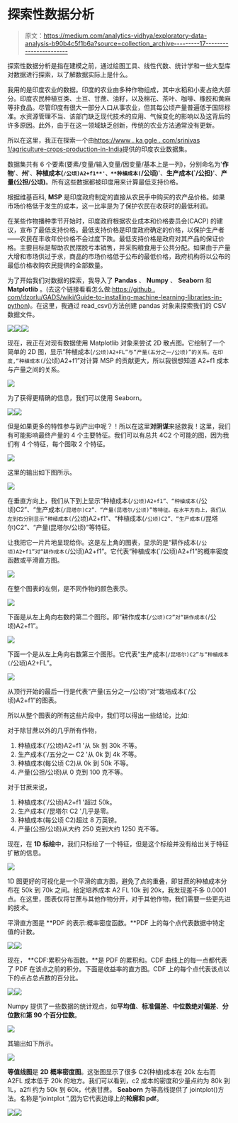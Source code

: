 # 探索性数据分析

> 原文：<https://medium.com/analytics-vidhya/exploratory-data-analysis-b90b4c5f1b6a?source=collection_archive---------17----------------------->

探索性数据分析是指在建模之前，通过绘图工具、线性代数、统计学和一些大型库对数据进行探索，以了解数据实际上是什么。

我用的是印度农业的数据。印度的农业由多种作物组成，其中水稻和小麦占绝大部分。印度农民种植豆类、土豆、甘蔗、油籽，以及棉花、茶叶、咖啡、橡胶和黄麻等非食品。尽管印度有很大一部分人口从事农业，但其每公顷产量普遍低于国际标准。水资源管理不当、该部门缺乏现代技术的应用、气候变化的影响以及这背后的许多原因。此外，由于在这一领域缺乏创新，传统的农业方法通常没有更新。

所以在这里，我正在探索一个由[https://www . ka ggle . com/srinivas 1/agriculture-crops-production-in-India](https://www.kaggle.com/srinivas1/agricuture-crops-production-in-india)提供的印度农业数据集。

数据集共有 6 个要素(要素/变量/输入变量/因变量/基本上是一列)，分别命名为'**作物**'、**州**'、**种植成本(`/公顷)A2+f1**'、**种植成本(`/公顷)**'、**生产成本(`/公担)**'、**产量(公担/公顷)**。所有这些数据都被印度用来计算最低支持价格。

根据维基百科, **MSP** 是印度政府制定的直接从农民手中购买的农产品价格。如果市场价格低于发生的成本，这一比率是为了保护农民在收获时的最低利润。

在某些作物播种季节开始时，印度政府根据农业成本和价格委员会(CACP) 的建议，宣布了最低支持价格。最低支持价格是印度政府确定的价格，以保护生产者——农民在丰收年份价格不会过度下跌。最低支持价格是政府对其产品的保证价格。主要目标是帮助农民摆脱亏本销售，并采购粮食用于公共分配。如果由于产量大增和市场供过于求，商品的市场价格低于公布的最低价格，政府机构将以公布的最低价格收购农民提供的全部数量。

为了开始我们对数据的探索，我导入了 **Pandas** 、 **Numpy** 、 **Seaborn** 和 **Matplotlib** 。(去这个链接看看怎么做:[https://github . com/dzorlu/GADS/wiki/Guide-to-installing-machine-learning-libraries-in-python](https://github.com/dzorlu/GADS/wiki/Guide-to-installing-machine-learning-libraries-in-python))。在这里，我通过 read_csv()方法创建 pandas 对象来探索我们的 CSV 数据文件。

![](img/1fc981bcd7f50671ebacd5d8650c3afe.png)![](img/0f35cd13325e3e970fb18949b2b6b6e6.png)![](img/af3a97240f597e5694274e28abf6da2c.png)

现在，我正在对现有数据使用 Matplotlib 对象来尝试 2D 散点图。它绘制了一个简单的 2D 图，显示“种植成本(`/公顷)A2+FL”与“产量(五分之一/公顷)”的关系。在印度,“种植成本(`/公顷)A2+f1”对计算 MSP 的贡献更大，所以我很想知道 A2+f1 成本与产量之间的关系。

![](img/f818e23bd33b199d5fa1b795fe2957d8.png)

为了获得更精确的信息，我们可以使用 Seaborn。

![](img/fa530759eb808a60c077112a525c887c.png)![](img/a3b2aae11338e1fabd20a02880121364.png)

但是如果更多的特性参与到产出中呢？！所以在这里**对阴谋**来拯救我！这里，我们有可能影响最终产量的 4 个主要特征。我们可以有总共 4C2 个可能的图，因为我们有 4 个特征，每个图取 2 个特征。

![](img/daada40d3ce162d0ebd42209815752f3.png)

这里的输出如下图所示。

![](img/df976e3ad06c87bf6bedc26b23be0603.png)

在垂直方向上，我们从下到上显示“种植成本(`/公顷)A2+f1”、“种植成本(`/公顷)C2”、“生产成本(`/昆塔尔)C2”、“产量(昆塔尔/公顷)”等特征。在水平方向上，我们从左到右分别显示“种植成本(`/公顷)A2+f1”、“种植成本(`/公顷)C2”、“生产成本(`/昆塔尔)C2”、“产量(昆塔尔/公顷)”等特征。

让我把它一片片地呈现给你。这是左上角的图表，显示的是“耕作成本(`/公顷)A2+f1”对“耕作成本(`/公顷)A2+f1”。它代表“种植成本(`/公顷)A2+f1”的概率密度函数或平滑直方图。

![](img/fba72b07bd350c2789daee2f02a2b933.png)

在整个图表的左侧，是不同作物的颜色表示。

![](img/0ebd4884f54fa52f16010d30dbf7730d.png)

下面是从左上角向右数的第二个图形。即“耕作成本(`/公顷)C2”对“耕作成本(`/公顷)A2+f1”。

![](img/8ecfc096bf5e14eb6e01bc2baff15b27.png)

下面一个是从左上角向右数第三个图形。它代表“生产成本(`/昆塔尔)C2”与“种植成本(`/公顷)A2+FL”。

![](img/65722d0932cce84b92e2f2c01eec68fc.png)

从顶行开始的最后一行是代表“产量(五分之一/公顷)”对“栽培成本(`/公顷)A2+f1”的图表。

所以从整个图表的所有这些片段中，我们可以得出一些结论，比如:

对于除甘蔗以外的几乎所有作物，

1.  种植成本(`/公顷)A2+f1 '从 5k 到 30k 不等。
2.  生产成本(`/五分之一 C2 '从 0k 到 4k 不等。
3.  种植成本(每公顷 C2)从 0k 到 50k 不等。
4.  产量(公担/公顷)从 0 克到 100 克不等。

对于甘蔗来说，

1.  种植成本(`/公顷)A2+f1 '超过 50k。
2.  生产成本(`/昆塔尔 C2 '几乎是零。
3.  种植成本(每公顷 C2)超过 8 万英镑。
4.  产量(公担/公顷)从大约 250 克到大约 1250 克不等。

现在，在 **1D 标绘**中，我们只标绘了一个特征，但是这个标绘并没有给出关于特征扩散的信息。

![](img/542b32f5597c623d4f2ff1ac24c09b6a.png)

1D 图更好的可视化是一个平滑的直方图，避免了点的重叠，即甘蔗的种植成本分布在 50k 到 70k 之间。给定培养成本 A2 FL 10k 到 20k，我发现差不多 0.0001 点。在这里，图表仅将甘蔗与其他作物分开，对于其他作物，我们需要一些更先进的技术。

平滑直方图是 **PDF 的表示:概率密度函数。**PDF 上的每个点代表数据中特定值的计数。

![](img/be25c96e7bb6f5faf2859650bd22e8e7.png)![](img/76f6ce9e2f86ab62600a004fb47ff76a.png)

现在， **CDF:累积分布函数。**是 PDF 的累积和。CDF 曲线上的每一点都代表了 PDF 在该点之前的积分。下面是收益率的直方图。CDF 上的每个点代表该点以下的点占总点数的百分比。

![](img/ff46e870ec0744b2b521503bbaf9de01.png)![](img/55890417533bde522bfe23fefff7d807.png)

Numpy 提供了一些数据的统计观点，如**平均值**、**标准偏差**、**中位数绝对偏差**、**分位数**和**第 90 个百分位数**。

![](img/030550602466dd1af3656120e21a22a6.png)

其输出如下所示。

![](img/b58b3d9af4245ea7942095f1475aecdd.png)

**等值线图**是 **2D 概率密度图**。这张图显示了很多 C2(种植)成本在 20k 左右而 A2FL 成本低于 20k 的地方。我们可以看到，c2 成本的密度和少量点约为 80k 到 1L，a2fl 约为 50k 到 60k，代表甘蔗。 **Seaborn** 为等高线提供了 jointplot()方法。名称是“jointplot ”,因为它代表边缘上的**轮廓和 pdf**。

![](img/dcd908d993e992c895b31990a8c4f7b4.png)![](img/1c9ceea55c2a7a36615c836ede98cb74.png)